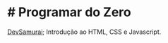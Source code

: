 ﻿# # Programar do Zero

[DevSamurai](https://cursos.devsamurai.com.br/);
Introdução ao HTML, CSS e Javascript.
